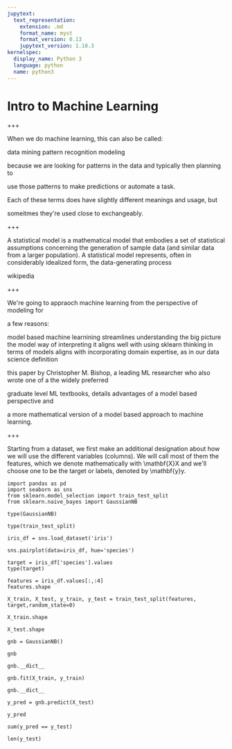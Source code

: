 ```yaml
---
jupytext:
  text_representation:
    extension: .md
    format_name: myst
    format_version: 0.13
    jupytext_version: 1.10.3
kernelspec:
  display_name: Python 3
  language: python
  name: python3
---
```


# Intro to Machine Learning 

+++


When we do machine learning, this can also be called:

data mining
pattern recognition
modeling


because we are looking for patterns in the data and typically then planning to

use those patterns to make predictions or automate a task.  



Each of these terms does have slightly different meanings and usage, but

someitmes they're used close to exchangeably.

+++

A statistical model is a mathematical model that embodies a set of statistical assumptions concerning the generation of sample data (and similar data from a larger population). A statistical model represents, often in considerably idealized form, the data-generating process

wikipedia

+++

We're going to appraoch machine learning from the perspective of modeling for

a few reasons:

model based machine learnining streamlines understanding the big picture
the model way of interpreting it aligns well with using sklearn
thinking in terms of models aligns with incorporating domain expertise, as in our data science definition


this paper by Christopher M. Bishop, a leading ML researcher who also wrote one of a the widely preferred

graduate level ML textbooks, details advantages of a model based perspective and

a more mathematical version of a model based approach to machine learning.

+++

Starting from a dataset, we first make an additional designation about how we will use the different variables (columns). We will call most of them the features, which we denote mathematically with ﻿\mathbf{X}X﻿ and we'll choose one to be the target or labels, denoted by ﻿\mathbf{y}y﻿.

```{code-cell} ipython3
import pandas as pd
import seaborn as sns
from sklearn.model_selection import train_test_split
from sklearn.naive_bayes import GaussianNB
```

```{code-cell} ipython3
type(GaussianNB)
```

```{code-cell} ipython3
type(train_test_split)
```

```{code-cell} ipython3
iris_df = sns.load_dataset('iris')
```

```{code-cell} ipython3
sns.pairplot(data=iris_df, hue='species')
```

```{code-cell} ipython3
target = iris_df['species'].values
type(target)
```

```{code-cell} ipython3
features = iris_df.values[:,:4]
features.shape
```

```{code-cell} ipython3
X_train, X_test, y_train, y_test = train_test_split(features, target,random_state=0)
```

```{code-cell} ipython3
X_train.shape
```

```{code-cell} ipython3
X_test.shape
```

```{code-cell} ipython3
gnb = GaussianNB()
```

```{code-cell} ipython3
gnb
```

```{code-cell} ipython3
gnb.__dict__
```

```{code-cell} ipython3
gnb.fit(X_train, y_train)
```

```{code-cell} ipython3
gnb.__dict__
```

```{code-cell} ipython3
y_pred = gnb.predict(X_test)
```

```{code-cell} ipython3
y_pred
```

```{code-cell} ipython3
sum(y_pred == y_test)
```

```{code-cell} ipython3
len(y_test)
```

```{code-cell} ipython3

```
